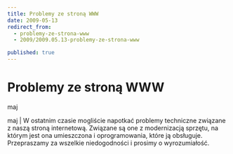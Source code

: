 ```yaml
---
title: Problemy ze stroną WWW
date: 2009-05-13
redirect_from: 
  - problemy-ze-strona-www
  - 2009/2009.05.13-problemy-ze-strona-www

published: true
---
```




# Problemy ze stroną WWW

<time>maj</time>

maj | W ostatnim czasie mogliście napotkać problemy techniczne związane z naszą stroną internetową. Związane są one z modernizacją sprzętu, na którym jest ona umieszczona i oprogramowania, które ją obsługuje. Przepraszamy za wszelkie niedogodności i prosimy o wyrozumiałość. 


<!--CONTENT FROM OLD SERVER (jos before 2013): maj | W ostatnim czasie mogliście napotkać problemy techniczne związane z naszą stroną internetową. Związane są one z modernizacją sprzętu, na którym jest ona umieszczona i oprogramowania, które ją obsługuje. Przepraszamy za wszelkie niedogodności i prosimy o wyrozumiałość. 


-->

<!--{{json:{"created_date":"2009-05-13 14:13:04","publish_down":"0000-00-00 00:00:00","id":"758"}}}-->